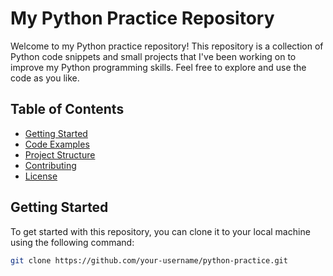 # My Python Practice Repository

Welcome to my Python practice repository! This repository is a collection of Python code snippets and small projects that I've been working on to improve my Python programming skills. Feel free to explore and use the code as you like.

## Table of Contents

- [Getting Started](#getting-started)
- [Code Examples](#code-examples)
- [Project Structure](#project-structure)
- [Contributing](#contributing)
- [License](#license)

## Getting Started

To get started with this repository, you can clone it to your local machine using the following command:

```bash
git clone https://github.com/your-username/python-practice.git
